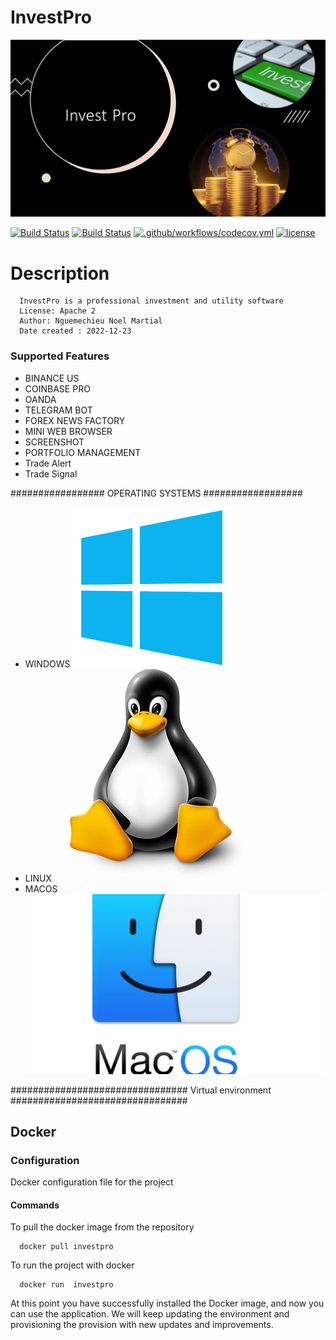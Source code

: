 # InvestPro 
![InvestPro, Inc](src/main/resources/Invest.png)

[![Build Status](https://github.com/nguemechieu/investpro/actions/workflows/maven.yml/badge.svg)](https://github.com/nguemechieu/actions/workflows/maven-publish.yml/badge.svg)
[![Build Status](https://github.com/nguemechieu/investpro/actions/workflows/docker-image.yml/badge.svg)](https://github.com/nguemechieu/actions/workflows/docker-image.yml)
[![.github/workflows/codecov.yml](https://github.com/nguemechieu/investpro/actions/workflows/codecov.yml/badge.svg)](https://github.com/nguemechieu/investpro/actions/workflows/codecov.yml)
[![license](https://img.shields.io/badge/License-Apache%202.0-green.svg)](https://opensource.org/licenses/Apache-2.0)




#  Description 
      InvestPro is a professional investment and utility software
      License: Apache 2
      Author: Nguemechieu Noel Martial
      Date created : 2022-12-23
### Supported Features
  - BINANCE US
  - COINBASE PRO
  - OANDA
  - TELEGRAM BOT
  - FOREX NEWS FACTORY
  - MINI WEB BROWSER
  - SCREENSHOT
  - PORTFOLIO MANAGEMENT
  - Trade Alert
  - Trade Signal

#################
 OPERATING SYSTEMS
##################

 - WINDOWS ![widows](./src/docs/windows.ico)
 - LINUX  ![widows](./src/docs/linux.ico)
 - MACOS   ![widows](./src/docs/macos.ico)

################################
Virtual environment
################################

## Docker

### Configuration

  Docker configuration file for the project

#### Commands
To pull the docker image from the repository
      
      docker pull investpro

To run the project with docker

      docker run  investpro

At this point you have successfully installed the Docker image, and now
you can use the application.
We will keep updating the environment and provisioning the provision
with new updates and improvements.
